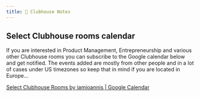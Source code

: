 ```yaml
---
title: 👋 Clubhouse Notes
---
```

## Select Clubhouse rooms calendar
If you are interested in Product Management, Entrepreneurship and various other Clubhouse rooms you can subscribe to the Google calendar below and get notified. The events added are mostly from other people and in a lot of cases under US timezones so keep that in mind if you are  located in Europe... 

[Select Clubhouse Rooms by iamioannis | Google Calendar](https://calendar.google.com/calendar/u/0?cid=OG1zOGRpMGs4bTk3djVidmVwcThnNHZkZmNAZ3JvdXAuY2FsZW5kYXIuZ29vZ2xlLmNvbQ)